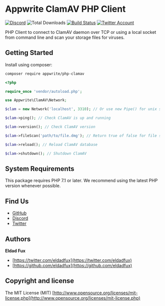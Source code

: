 # Appwrite ClamAV PHP Client

[![Discord](https://img.shields.io/discord/564160730845151244?label=discord&style=flat-square)](https://appwrite.io/discord?r=Github)
![Total Downloads](https://img.shields.io/packagist/dt/appwrite/php-clamav.svg?style=flat-square)
[![Build Status](https://img.shields.io/travis/com/appwrite/php-clamav?style=flat-square)](https://travis-ci.com/appwrite/php-clamav)
[![Twitter Account](https://img.shields.io/twitter/follow/appwrite?color=00acee&label=twitter&style=flat-square)](https://twitter.com/appwrite)

PHP Client to connect to ClamAV daemon over TCP or using a local socket from command line and scan your storage files for viruses.

## Getting Started

Install using composer:
```bash
composer require appwrite/php-clamav
```

```php
<?php

require_once 'vendor/autoload.php';

use Appwrite\ClamAV\Network;

$clam = new Network('localhost', 3310); // Or use new Pipe() for unix socket

$clam->ping(); // Check ClamAV is up and running

$clam->version(); // Check ClamAV version

$clam->fileScan('path/to/file.dmg'); // Return true of false for file scan

$clam->reload(); // Reload ClamAV database

$clam->shutdown(); // Shutdown ClamAV
```

## System Requirements

This package requires PHP 7.1 or later. We recommend using the latest PHP version whenever possible.

## Find Us

* [GitHub](https://github.com/appwrite)
* [Discord](https://appwrite.io/discord)
* [Twitter](https://twitter.com/appwrite)

## Authors

**Eldad Fux**

+ [https://twitter.com/eldadfux](https://twitter.com/eldadfux)
+ [https://github.com/eldadfux](https://github.com/eldadfux)

## Copyright and license

The MIT License (MIT) [http://www.opensource.org/licenses/mit-license.php](http://www.opensource.org/licenses/mit-license.php)
